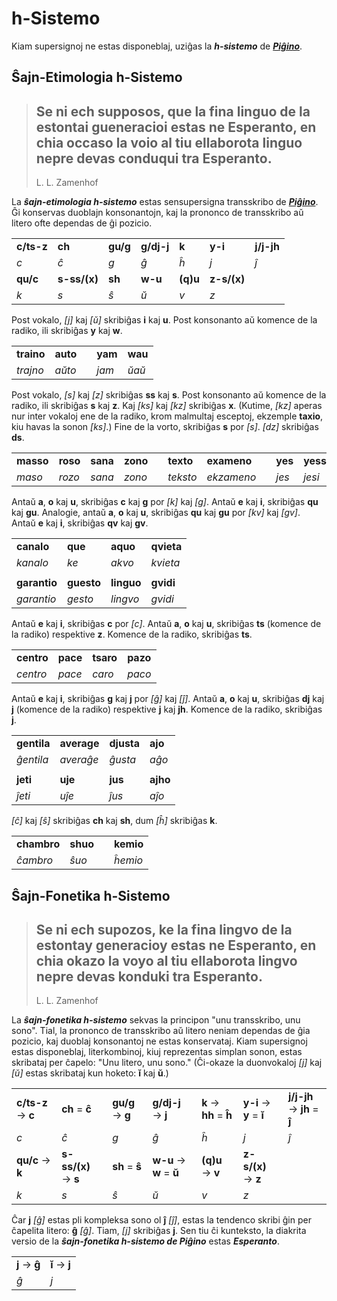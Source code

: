 # h-Sistemo

Kiam supersignoj ne estas disponeblaj, uziĝas la ***h-sistemo*** de [***Piĝino***](pighino.md).

## Ŝajn-Etimologia h-Sistemo

> Se ni ech supposos, que la fina linguo de la estontai gueneracioi estas ne Esperanto, en chia occaso la voio al tiu ellaborota linguo nepre devas conduqui tra Esperanto.
> ---
> L. L. Zamenhof

La ***ŝajn-etimologia h-sistemo*** estas sensupersigna transskribo de [***Piĝino***](pighino.md). Ĝi konservas duoblajn konsonantojn, kaj la prononco de transskribo aŭ litero ofte dependas de ĝi pozicio.

| | | | | | | |
|-|-|-|-|-|-|-|
|**c/ts-z**|**ch**|**gu/g**|**g/dj-j**|**k**|**y-i**|**j/j-jh**|
|*c*|*ĉ*|*g*|*ĝ*|*ĥ*|*j*|*ĵ*|
|**qu/c**|**s-ss/(x)**|**sh**|**w-u**|**(q)u**|**z-s/(x)**|
|*k*|*s*|*ŝ*|*ŭ*|*v*|*z*|

Post vokalo, *[j]* kaj *[ŭ]* skribiĝas **i** kaj **u**. Post konsonanto aŭ komence de la radiko, ili skribiĝas **y** kaj **w**.

| | | | | |
|:-|:-|:-|:-|:-|
| **traino** | **auto** | | **yam** | **wau** |
| *trajno* | *aŭto* | | *jam* | *ŭaŭ* |

Post vokalo, *[s]* kaj *[z]* skribiĝas **ss** kaj **s**. Post konsonanto aŭ komence de la radiko, ili skribiĝas **s** kaj **z**. Kaj *[ks]* kaj *[kz]* skribiĝas **x**. (Kutime, *[kz]* aperas nur inter vokaloj ene de la radiko, krom malmultaj esceptoj, ekzemple **taxio**, kiu havas la sonon *[ks]*.) Fine  de la vorto, skribiĝas **s** por *[s]*. *[dz]* skribiĝas **ds**.

| | | | | | | | | | | | |
|:-|:-|:-|:-|:-|:-|:-|:-|:-|:-|:-|:-|
| **masso** | **roso** | **sana** | **zono** | | **texto** | **exameno** | | **yes** | **yessi** | | **edso** |
| *maso* | *rozo* | *sana* | *zono* | | *teksto* | *ekzameno* | | *jes* | *jesi* | | *edzo* |

Antaŭ **a**, **o** kaj **u**, skribiĝas **c** kaj **g** por *[k]* kaj *[g]*. Antaŭ **e** kaj **i**, skribiĝas **qu** kaj **gu**. Analogie, antaŭ **a**, **o** kaj **u**, skribiĝas **qu** kaj **gu** por *[kv]* kaj *[gv]*. Antaŭ **e** kaj **i**, skribiĝas **qv** kaj **gv**.

| | | | |
|:-|:-|:-|:-|
| **canalo** | **que** | **aquo** | **qvieta** |
| *kanalo* | *ke* | *akvo* | *kvieta* |
| | | | |
| **garantio** | **guesto** | **linguo** | **gvidi** |
| *garantio* | *gesto* | *lingvo* | *gvidi* |

Antaŭ **e** kaj **i**, skribiĝas **c** por *[c]*. Antaŭ **a**, **o** kaj **u**, skribiĝas **ts** (komence de la radiko) respektive **z**. Komence de la radiko, skribiĝas **ts**.

| | | | |
|:-|:-|:-|:-|
| **centro** | **pace** | **tsaro** | **pazo** |
| *centro* | *pace* | *caro* | *paco* |

Antaŭ **e** kaj **i**, skribiĝas **g** kaj **j** por *[ĝ]* kaj *[ĵ]*. Antaŭ **a**, **o** kaj **u**, skribiĝas **dj** kaj **j** (komence de la radiko) respektive **j** kaj **jh**. Komence de la radiko, skribiĝas **j**.

| | | | |
|:-|:-|:-|:-|
| **gentila** | **average** | **djusta** | **ajo** |
| *ĝentila* | *averaĝe* | *ĝusta* | *aĝo* |
| | | | |
| **jeti** | **uje** | **jus** | **ajho** |
| *ĵeti* | *uĵe* | *ĵus* | *aĵo* |

*[ĉ]* kaj *[ŝ]* skribiĝas **ch** kaj **sh**, dum *[ĥ]* skribiĝas **k**.

| | | | |
|:-|:-|:-|:-|
| **chambro** | **shuo** | | **kemio** |
| *ĉambro* | *ŝuo* | | *ĥemio* |

## Ŝajn-Fonetika h-Sistemo

> Se ni ech supozos, ke la fina lingvo de la estontay generacioy estas ne Esperanto, en chia okazo la voyo al tiu ellaborota lingvo nepre devas konduki tra Esperanto.
> ---
> L. L. Zamenhof

La ***ŝajn-fonetika h-sistemo*** sekvas la principon "unu transskribo, unu sono". Tial, la prononco de transskribo aŭ litero neniam dependas de ĝia pozicio, kaj duoblaj konsonantoj ne estas konservataj. Kiam supersignoj estas disponeblaj, literkombinoj, kiuj reprezentas simplan sonon, estas skribataj per ĉapelo: "Unu litero, unu sono." (Ĉi-okaze la duonvokaloj *[j]* kaj *[ŭ]* estas skribataj kun hoketo: **ĭ** kaj **ŭ**.)

| | | | | | | |
|-|-|-|-|-|-|-|
|**c/ts-z** → **c**|**ch** = **ĉ**|**gu/g** → **g**|**g/dj-j** → **j**|**k** → **hh** = **ĥ**|**y-i** → **y** = **ĭ**|**j/j-jh** → **jh** = **ĵ**|
|*c*|*ĉ*|*g*|*ĝ*|*ĥ*|*j*|*ĵ*|
|**qu/c** → **k**|**s-ss/(x)** → **s**|**sh** = **ŝ**|**w-u** → **w** = **ŭ**|**(q)u** → **v**|**z-s/(x)** → **z**|
|*k*|*s*|*ŝ*|*ŭ*|*v*|*z*|

Ĉar **j** *[ĝ]* estas pli kompleksa sono ol **ĵ** *[ĵ]*, estas la tendenco skribi ĝin per ĉapelita litero: **ĝ** *[ĝ]*. Tiam, *[j]* skribiĝas **j**. Sen tiu ĉi kunteksto, la diakrita versio de la ***ŝajn-fonetika h-sistemo de Piĝino*** estas ***Esperanto***.

| | |
|-|-|
|**j** → **ĝ**|**ĭ** → **j**|
|*ĝ*|*j*|

